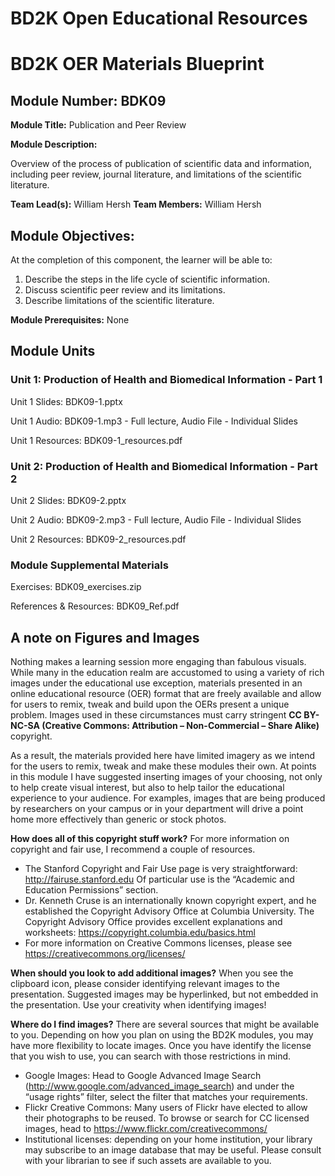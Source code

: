# BD2K Open Educational Resources


# BD2K OER Materials Blueprint


## Module Number: BDK09

**Module Title:** Publication and Peer Review

**Module Description:**

Overview of the process of publication of scientific data and information, including peer review, journal literature, and limitations of the scientific literature.

**Team Lead(s):** William Hersh
**Team Members:** William Hersh

## Module Objectives:

At the completion of this component, the learner will be able to:

1. Describe the steps in the life cycle of scientific information.
2. Discuss scientific peer review and its limitations.
3. Describe limitations of the scientific literature.

**Module Prerequisites:** None

## Module Units
### Unit 1: Production of Health and Biomedical Information - Part 1

Unit 1 Slides: BDK09-1.pptx

Unit 1 Audio: BDK09-1.mp3 - Full lecture, Audio File - Individual Slides

Unit 1 Resources: BDK09-1_resources.pdf

### Unit 2: Production of Health and Biomedical Information - Part 2

Unit 2 Slides: BDK09-2.pptx

Unit 2 Audio: BDK09-2.mp3 - Full lecture, Audio File - Individual Slides

Unit 2 Resources: BDK09-2_resources.pdf

### Module Supplemental Materials

Exercises: BDK09\_exercises.zip

References & Resources: BDK09\_Ref.pdf

## A note on Figures and Images

Nothing makes a learning session more engaging than fabulous visuals.  While many in the education realm are accustomed to using a variety of rich images under the educational use exception, materials presented in an online educational resource (OER) format that are freely available and allow for users to remix, tweak and build upon the OERs present a unique problem.  Images used in these circumstances must carry stringent **CC BY-NC-SA (Creative Commons: Attribution – Non-Commercial – Share Alike)** copyright.

As a result, the materials provided here have limited imagery as we intend for the users to remix, tweak and make these modules their own.  At points in this module I have suggested inserting images of your choosing, not only to help create visual interest, but also to help tailor the educational experience to your audience.  For examples, images that are being produced by researchers on your campus or in your department will drive a point home more effectively than generic or stock photos.

**How does all of this copyright stuff work?**  For more information on copyright and fair use, I recommend a couple of resources.

- The Stanford Copyright and Fair Use page is very straightforward: http://fairuse.stanford.edu  Of particular use is the “Academic and Education Permissions” section.  
- Dr. Kenneth Cruse is an internationally known copyright expert, and he established the Copyright Advisory Office at Columbia University.  The Copyright Advisory Office provides excellent explanations and worksheets: https://copyright.columbia.edu/basics.html 
- For more information on Creative Commons licenses, please see https://creativecommons.org/licenses/

**When should you look to add additional images?**  When you see the clipboard icon, please consider identifying relevant images to the presentation.  Suggested images may be hyperlinked, but not embedded in the presentation.  Use your creativity when identifying images!  

**Where do I find images?** There are several sources that might be available to you.  Depending on how you plan on using the BD2K modules, you may have more flexibility to locate images.  Once you have identify the license that you wish to use, you can search with those restrictions in mind.

- Google Images:  Head to Google Advanced Image Search (http://www.google.com/advanced_image_search) and under the “usage rights” filter, select the filter that matches your requirements.
- Flickr Creative Commons:  Many users of Flickr have elected to allow their photographs to be reused.  To browse or search for CC licensed images, head to https://www.flickr.com/creativecommons/  
- Institutional licenses: depending on your home institution, your library may subscribe to an image database that may be useful.  Please consult with your librarian to see if such assets are available to you.
